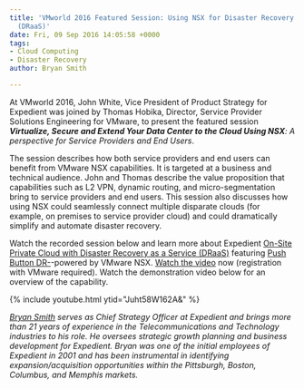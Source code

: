 ```yaml
---
title: 'VMworld 2016 Featured Session: Using NSX for Disaster Recovery as a Service
  (DRaaS)'
date: Fri, 09 Sep 2016 14:05:58 +0000
tags:
- Cloud Computing
- Disaster Recovery
author: Bryan Smith

---
```

At VMworld 2016, John White, Vice President of Product Strategy for Expedient was joined by Thomas Hobika, Director, Service Provider Solutions Engineering for VMware, to present the featured session **_Virtualize, Secure and Extend Your Data Center to the Cloud Using NSX_**_: A perspective for Service Providers and End Users_. 

The session describes how both service providers and end users can benefit from VMware NSX capabilities. It is targeted at a business and technical audience. John and Thomas describe the value proposition that capabilities such as L2 VPN, dynamic routing, and micro-segmentation bring to service providers and end users. This session also discusses how using NSX could seamlessly connect multiple disparate clouds (for example, on premises to service provider cloud) and could dramatically simplify and automate disaster recovery.

Watch the recorded session below and learn more about Expedient [On-Site Private Cloud with Disaster Recovery as a Service (DRaaS)](https://www.expedient.com/services/infrastructure-as-a-service/cloud/on-site-private-cloud-with-draas/) featuring [Push Button DR-](https://www.expedient.com/services/managed-services/disaster-recovery/push-button-disaster-recovery/)-powered by VMware NSX. [Watch the video](http://vmware.mediasite.com/mediasite/Showcase/default/Presentation/180053fd398f4de58c40868d3199c3e71d) now (registration with VMware required). Watch the demonstration video below for an overview of the capability.

{% include youtube.html ytid="Juht58W162A&" %}

[_Bryan Smith_](https://www.linkedin.com/in/bryankeithsmith/) _serves as Chief Strategy Officer at Expedient and brings more than 21 years of experience in the Telecommunications and Technology industries to his role. He oversees strategic growth planning and business development for Expedient. Bryan was one of the initial employees of Expedient in 2001 and has been instrumental in identifying expansion/acquisition opportunities within the Pittsburgh, Boston, Columbus, and Memphis markets._